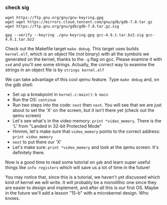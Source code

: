### check sig
```shell
wget https://ftp.gnu.org/gnu/gnu-keyring.gpg
wget wget https://mirrors.cloud.tencent.com/gnu/gdb/gdb-7.8.tar.gz
wget https://ftp.gnu.org/gnu/gdb/gdb-7.8.tar.gz.sig

gpg --verify --keyring ./gnu-keyring.gpg gcc-4.9.1.tar.bz2.sig gcc-4.9.1.tar.bz2
```



Check out the Makefile target `make debug`. This target uses builds `kernel.elf`, which
is an object file (not binary) with all the symbols we generated on the kernel, thanks to
the `-g` flag on gcc. Please examine it with `xxd` and you'll see some strings. Actually,
the correct way to examine the strings in an object file is by `strings kernel.elf`

We can take advantage of this cool qemu feature. Type `make debug` and, on the gdb shell:

- Set up a breakpoint in `kernel.c:main()`: `b main`
- Run the OS: `continue`
- Run two steps into the code: `next` then `next`. You will see that we are just about to set
  the 'X' on the screen, but it isn't there yet (check out the qemu screen)
- Let's see what's in the video memory: `print *video_memory`. There is the 'L' from "Landed in
  32-bit Protected Mode"
- Hmmm, let's make sure that `video_memory` points to the correct address: `print video_memory`
- `next` to put there our 'X'
- Let's make sure: `print *video_memory` and look at the qemu screen. It's definitely there.

Now is a good time to read some tutorial on `gdb` and learn super useful things like `info registers`
which will save us a lot of time in the future!


You may notice that, since this is a tutorial, we haven't yet discussed which kind
of kernel we will write. It will probably be a monolithic one since they are easier
to design and implement, and after all this is our first OS. Maybe in the future
we'll add a lesson "15-b" with a microkernel design. Who knows.